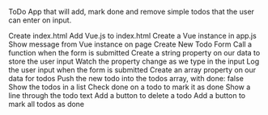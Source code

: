ToDo App that will add, mark done and remove simple todos that the user can enter on input. 
 
 Create index.html
 Add Vue.js to index.html
 Create a Vue instance in app.js
 Show message from Vue instance on page
 Create New Todo Form
 Call a function when the form is submitted
 Create a string property on our data to store the user input
 Watch the property change as we type in the input
 Log the user input when the form is submitted
 Create an array property on our data for todos
 Push the new todo into the todos array, with done: false
 Show the todos in a list
 Check done on a todo to mark it as done
 Show a line through the todo text
 Add a button to delete a todo
 Add a button to mark all todos as done
